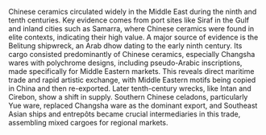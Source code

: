 Chinese ceramics circulated widely in the Middle East during the ninth and tenth centuries. Key evidence comes from port sites like Siraf in the Gulf and inland cities such as Samarra, where Chinese ceramics were found in elite contexts, indicating their high value. A major source of evidence is the Belitung shipwreck, an Arab dhow dating to the early ninth century. Its cargo consisted predominantly of Chinese ceramics, especially Changsha wares with polychrome designs, including pseudo-Arabic inscriptions, made specifically for Middle Eastern markets. This reveals direct maritime trade and rapid artistic exchange, with Middle Eastern motifs being copied in China and then re-exported. Later tenth-century wrecks, like Intan and Cirebon, show a shift in supply. Southern Chinese celadons, particularly Yue ware, replaced Changsha ware as the dominant export, and Southeast Asian ships and entrepôts became crucial intermediaries in this trade, assembling mixed cargoes for regional markets.